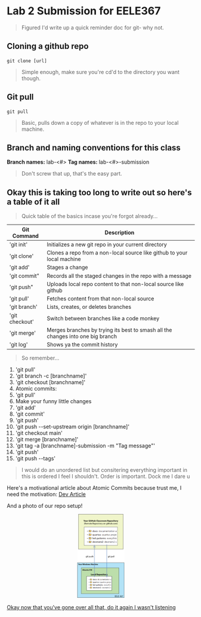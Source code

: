 # Lab 2 Submission for EELE367

>Figured I'd write up a quick reminder doc for git- why not.

## Cloning a github repo

```
git clone [url]
```

>Simple enough, make sure you're cd'd to the directory you want though.

## Git pull

```
git pull
```

>Basic, pulls down a copy of whatever is in the repo to your local machine.

## Branch and naming conventions for this class

**Branch names:** lab-<#>
**Tag names:** lab-<#>-submission

>Don't screw that up, that's the easy part.

## Okay this is taking too long to write out so here's a table of it all

>Quick table of the basics incase you're forgot already...

| Git Command | Description |
|---|---|
|'git init'|Initializes a new git repo in your current directory|
|'git clone'|Clones a repo from a non-local source like github to your local machine|
|'git add'|Stages a change|
|'git commit"|Records all the staged changes in the repo with a message|
|'git push"|Uploads local repo content to that non-local source like github|
|'git pull'|Fetches content from that non-local source|
|'git branch'|Lists, creates, or deletes branches|
|'git checkout'|Switch between branches like a code monkey|
|'git merge'|Merges branches by trying its best to smash all the changes into one big branch|
|'git log'|Shows ya the commit history|

>So remember...

1. 'git pull'
2. 'git branch -c [branchname]'
3. 'git checkout [branchname]'
4. Atomic commits:
  1. 'git pull'
  2. Make your funny little changes
  3. 'git add'
  4. 'git commit'
  5. 'git push'
5. 'git push --set-upstream origin [branchname]'
6. 'git checkout main'
7. 'git merge [branchname]'
8. 'git tag -a [branchname]-submission -m "Tag message"'
9. 'git push'
10. 'git push --tags'

>I would do an unordered list but consitering everything important in this is ordered I feel I shouldn't. Order is important. Dock me I dare u

Here's a motivational article about Atomic Commits because trust me, I need the motivation: [Dev Article](https://dev.to/samuelfaure/how-atomic-git-commits-dramatically-increased-my-productivity-and-will-increase-yours-too-4a84 "man I really dislike committing so much but I get it yaknow? hope u see this <3")

And a photo of our repo setup!
<p align="center">
<img src=./images/repository_setup_1repo.png width=25%>
</p>

[Okay now that you've gone over all that, do it again I wasn't listening](#lab-2-submission-for-eele367)

